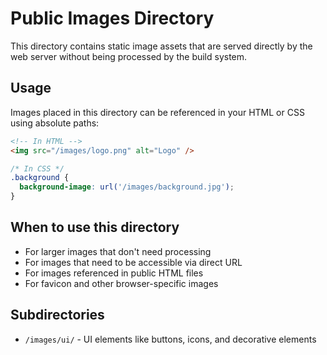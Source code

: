 # Public Images Directory

This directory contains static image assets that are served directly by the web server without being processed by the build system.

## Usage

Images placed in this directory can be referenced in your HTML or CSS using absolute paths:

```html
<!-- In HTML -->
<img src="/images/logo.png" alt="Logo" />
```

```css
/* In CSS */
.background {
  background-image: url('/images/background.jpg');
}
```

## When to use this directory

- For larger images that don't need processing
- For images that need to be accessible via direct URL
- For images referenced in public HTML files
- For favicon and other browser-specific images

## Subdirectories

- `/images/ui/` - UI elements like buttons, icons, and decorative elements 